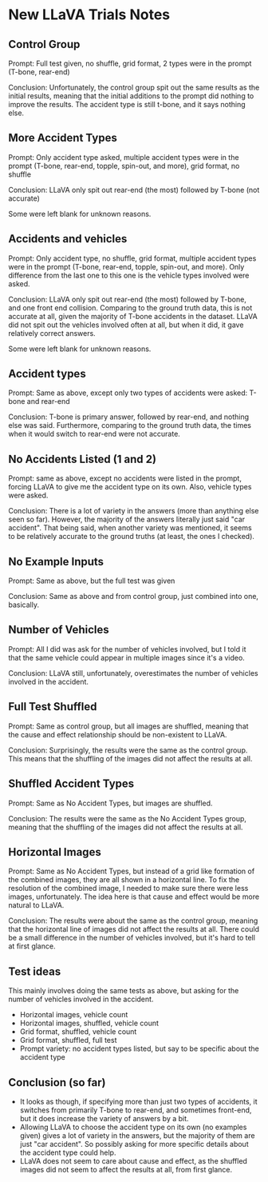 # New LLaVA Trials Notes

## Control Group

Prompt: Full test given, no shuffle, grid format, 2 types were in the prompt (T-bone, rear-end)

Conclusion: Unfortunately, the control group spit out the same results as the initial results, meaning that the initial additions to the prompt did nothing to improve the results. The accident type is still t-bone, and it says nothing else.

## More Accident Types

Prompt: Only accident type asked, multiple accident types were in the prompt (T-bone, rear-end, topple, spin-out, and more), grid format, no shuffle

Conclusion: LLaVA only spit out rear-end (the most) followed by T-bone (not accurate)

Some were left blank for unknown reasons.

## Accidents and vehicles

Prompt: Only accident type, no shuffle, grid format, multiple accident types were in the prompt (T-bone, rear-end, topple, spin-out, and more). Only difference from the last one to this one is the vehicle types involved were asked.

Conclusion: LLaVA only spit out rear-end (the most) followed by T-bone, and one front end collision. Comparing to the ground truth data, this is not accurate at all, given the majority of T-bone accidents in the dataset. LLaVA did not spit out the vehicles involved often at all, but when it did, it gave relatively correct answers.

Some were left blank for unknown reasons.

## Accident types

Prompt: Same as above, except only two types of accidents were asked: T-bone and rear-end

Conclusion: T-bone is primary answer, followed by rear-end, and nothing else was said. Furthermore, comparing to the ground truth data, the times when it would switch to rear-end were not accurate.

## No Accidents Listed (1 and 2)

Prompt: same as above, except no accidents were listed in the prompt, forcing LLaVA to give me the accident type on its own. Also, vehicle types were asked.

Conclusion: There is a lot of variety in the answers (more than anything else seen so far). However, the majority of the answers literally just said "car accident". That being said, when another variety was mentioned, it seems to be relatively accurate to the ground truths (at least, the ones I checked).

## No Example Inputs

Prompt: Same as above, but the full test was given

Conclusion: Same as above and from control group, just combined into one, basically.

## Number of Vehicles

Prompt: All I did was ask for the number of vehicles involved, but I told it that the same vehicle could appear in multiple images since it's a video.

Conclusion: LLaVA still, unfortunately, overestimates the number of vehicles involved in the accident.

## Full Test Shuffled

Prompt: Same as control group, but all images are shuffled, meaning that the cause and effect relationship should be non-existent to LLaVA.

Conclusion: Surprisingly, the results were the same as the control group. This means that the shuffling of the images did not affect the results at all.

## Shuffled Accident Types

Prompt: Same as No Accident Types, but images are shuffled.

Conclusion: The results were the same as the No Accident Types group, meaning that the shuffling of the images did not affect the results at all.

## Horizontal Images

Prompt: Same as No Accident Types, but instead of a grid like formation of the combined images, they are all shown in a horizontal line. To fix the resolution of the combined image, I needed to make sure there were less images, unfortunately. The idea here is that cause and effect would be more natural to LLaVA.

Conclusion: The results were about the same as the control group, meaning that the horizontal line of images did not affect the results at all. There could be a small difference in the number of vehicles involved, but it's hard to tell at first glance.

## Test ideas

This mainly involves doing the same tests as above, but asking for the number of vehicles involved in the accident.

- Horizontal images, vehicle count
- Horizontal images, shuffled, vehicle count
- Grid format, shuffled, vehicle count
- Grid format, shuffled, full test
- Prompt variety: no accident types listed, but say to be specific about the accident type

## Conclusion (so far)

- It looks as though, if specifying more than just two types of accidents, it switches from primarily T-bone to rear-end, and sometimes front-end, but it does increase the variety of answers by a bit.
- Allowing LLaVA to choose the accident type on its own (no examples given) gives a lot of variety in the answers, but the majority of them are just "car accident". So possibly asking for more specific details about the accident type could help.
- LLaVA does not seem to care about cause and effect, as the shuffled images did not seem to affect the results at all, from first glance.
